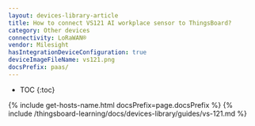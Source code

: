 ```yaml
---
layout: devices-library-article
title: How to connect VS121 AI workplace sensor to ThingsBoard?
category: Other devices
connectivity: LoRaWAN®
vendor: Milesight
hasIntegrationDeviceConfiguration: true
deviceImageFileName: vs121.png
docsPrefix: paas/
---
```


* TOC
{:toc}

{% include get-hosts-name.html docsPrefix=page.docsPrefix %}
{% include /thingsboard-learning/docs/devices-library/guides/vs-121.md %}
